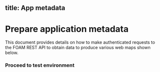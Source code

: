 title: App metadata
---

# Prepare application metadata

This document provides details on how to make authenticated requests to the FOAM REST API to obtain data to produce various web maps shown below.

### Proceed to test environment



